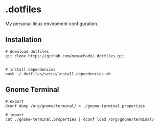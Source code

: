 # .dotfiles
My personal linux enviroment configuration.

## Installation

``` shell
# download dotfiles
git clone https://github.com/memachado/.dotfiles.git


# install dependencies
bash ~/.dotfiles/setup/install-dependencies.sh

```

## Gnome Terminal

```
# export
dconf dump /org/gnome/terminal/ > ./gnome-terminal.properties

# import 
cat ./gnome-terminal.properties | dconf load /org/gnome/terminal/

```